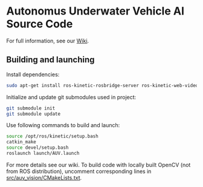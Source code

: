# Autonomus Underwater Vehicle AI Source Code

For full information, see our [Wiki](https://github.com/hidronautics/AUV/wiki).

## Building and launching
Install dependencies:
```bash
sudo apt-get install ros-kinetic-rosbridge-server ros-kinetic-web-video-server ros-kinetic-image-view ros-kinetic-actionlib ros-kinetic-serial ros-kinetic-smach ros-kinetic-smach-viewer
```
Initialize and update git submodules used in project:
```bash
git submodule init
git submodule update
```
Use following commands to build and launch:
```bash
source /opt/ros/kinetic/setup.bash
catkin_make
source devel/setup.bash
roslaunch launch/AUV.launch
```
For more details see our wiki.
To build code with locally built OpenCV (not from ROS distribution), uncomment corresponding lines in [src/auv_vision/CMakeLists.txt](src/auv_vision/CMakeLists.txt).
